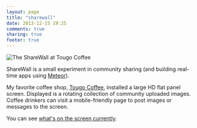 ```yaml
---
layout: page
title: "sharewall"
date: 2013-12-15 19:25
comments: true
sharing: true
footer: true
---
```


![The ShareWall at Tougo Coffee](https://dl.dropboxusercontent.com/u/242501/yeahtotally.org/sharewall-1.JPG)

ShareWall is a small experiment in community sharing (and building real-time apps using [Meteor](http://meteor.com/)).

My favorite coffee shop, [Tougo Coffee](http://tougocoffee.com/), installed a large HD flat panel screen. Displayed is a rotating collection of community uploaded images. Coffee drinkers can visit a mobile-friendly page to post images or messages to the screen.

You can see [what's on the screen currently](http://sharewall.co/wall).
